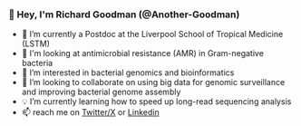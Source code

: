 ### 👋 Hey, I'm Richard Goodman (@Another-Goodman)

- 📍 I’m currently a Postdoc at the Liverpool School of Tropical Medicine (LSTM)
- 🧫 I'm looking at antimicrobial resistance (AMR) in Gram-negative bacteria
- 👀 I’m interested in bacterial genomics and bioinformatics 
- 🤝 I’m looking to collaborate on using big data for genomic surveillance and improving bacterial genome assembly  
- 💡 I’m currently learning how to speed up long-read sequencing analysis 
- 📫 reach me on [Twitter/X](https://twitter.com/Another_Goodman) or [Linkedin](https://www.linkedin.com/in/richard-n-goodman)
